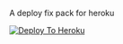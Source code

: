 
A deploy fix pack for heroku

[![Deploy To Heroku](https://www.herokucdn.com/deploy/button.svg)](https://heroku.com/deploy?template=https://github.com/Noob-Stranger/sideloaded)
